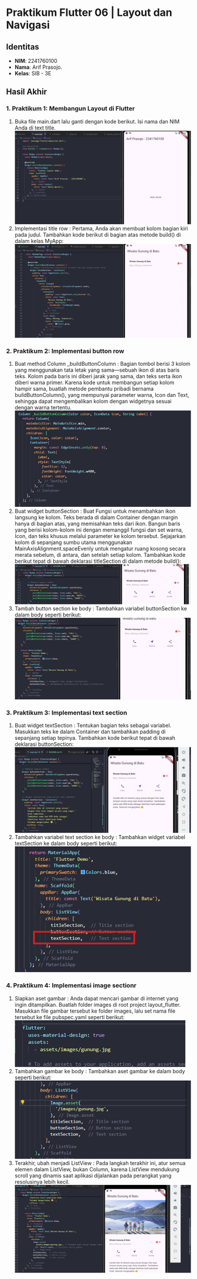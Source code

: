 # Praktikum Flutter 06 | Layout dan Navigasi

## Identitas
- **NIM**: 2241760100
- **Nama**: Arif Prasojo.
- **Kelas**: SIB - 3E

## Hasil Akhir 

### 1. **Praktikum 1: Membangun Layout di Flutter**
1. Buka file main.dart lalu ganti dengan kode berikut. Isi nama dan NIM Anda di text title.
![Text Widget](img/P1.png)
2. Implementasi title row : Pertama, Anda akan membuat kolom bagian kiri pada judul. Tambahkan kode berikut di bagian atas metode build() di dalam kelas MyApp:
![Text Widget](img/P1.1.png)
### 2. **Praktikum 2: Implementasi button row**
1. Buat method Column _buildButtonColumn : Bagian tombol berisi 3 kolom yang menggunakan tata letak yang sama—sebuah ikon di atas baris teks. Kolom pada baris ini diberi jarak yang sama, dan teks serta ikon diberi warna primer.
Karena kode untuk membangun setiap kolom hampir sama, buatlah metode pembantu pribadi bernama buildButtonColumn(), yang mempunyai parameter warna, Icon dan Text, sehingga dapat mengembalikan kolom dengan widgetnya sesuai dengan warna tertentu.
![Text Widget](img/P2.png)
2. Buat widget buttonSection : Buat Fungsi untuk menambahkan ikon langsung ke kolom. Teks berada di dalam Container dengan margin hanya di bagian atas, yang memisahkan teks dari ikon.
Bangun baris yang berisi kolom-kolom ini dengan memanggil fungsi dan set warna, Icon, dan teks khusus melalui parameter ke kolom tersebut. Sejajarkan kolom di sepanjang sumbu utama menggunakan MainAxisAlignment.spaceEvenly untuk mengatur ruang kosong secara merata sebelum, di antara, dan setelah setiap kolom. Tambahkan kode berikut tepat di bawah deklarasi titleSection di dalam metode build():
![Text Widget](img/P2.1.png)
3. Tambah button section ke body : Tambahkan variabel buttonSection ke dalam body seperti berikut:
![Text Widget](img/P2.2.png)

### 3. **Praktikum 3: Implementasi text section**
1.  Buat widget textSection : Tentukan bagian teks sebagai variabel. Masukkan teks ke dalam Container dan tambahkan padding di sepanjang setiap tepinya. Tambahkan kode berikut tepat di bawah deklarasi buttonSection:
![Text Widget](img/P3.png)
2. Tambahkan variabel text section ke body : Tambahkan widget variabel textSection ke dalam body seperti berikut:
![Text Widget](img/P3.1.png)
### 4. **Praktikum 4: Implementasi image sectionr**
1. Siapkan aset gambar : 
Anda dapat mencari gambar di internet yang ingin ditampilkan. Buatlah folder images di root project layout_flutter. Masukkan file gambar tersebut ke folder images, lalu set nama file tersebut ke file pubspec.yaml seperti berikut:
![Text Widget](img/P4.png)
2. Tambahkan gambar ke body :
Tambahkan aset gambar ke dalam body seperti berikut:
![Text Widget](img/P4.1.png)
3. Terakhir, ubah menjadi ListView :
Pada langkah terakhir ini, atur semua elemen dalam ListView, bukan Column, karena ListView mendukung scroll yang dinamis saat aplikasi dijalankan pada perangkat yang resolusinya lebih kecil.
![Text Widget](img/P4.2.png)
